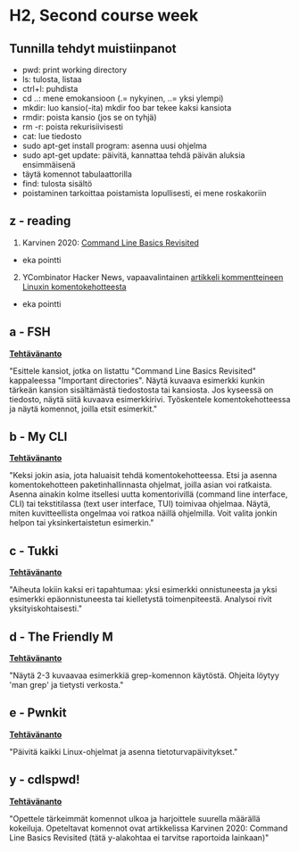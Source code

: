# H2, Second course week

## Tunnilla tehdyt muistiinpanot

* pwd: print working directory
* ls: tulosta, listaa
* ctrl+l: puhdista 
* cd ..: mene emokansioon (.= nykyinen, ..= yksi ylempi)
* mkdir: luo kansio(-ita) mkdir foo bar tekee kaksi kansiota
* rmdir: poista kansio (jos se on tyhjä)
* rm -r: poista rekurisiivisesti
* cat: lue tiedosto
* sudo apt-get install program: asenna uusi ohjelma
* sudo apt-get update: päivitä, kannattaa tehdä päivän aluksia ensimmäisenä
* täytä komennot tabulaattorilla
* find: tulosta sisältö
* poistaminen tarkoittaa poistamista lopullisesti, ei mene roskakoriin

## z - reading

1. Karvinen 2020: [Command Line Basics Revisited](https://terokarvinen.com/2020/command-line-basics-revisited/)

* eka pointti

2. YCombinator Hacker News, vapaavalintainen [artikkeli kommentteineen Linuxin komentokehotteesta]() 

* eka pointti

## a - FSH

**[Tehtävänanto](https://terokarvinen.com/2021/linux-palvelimet-ict4tn021-3018/)**

"Esittele kansiot, jotka on listattu "Command Line Basics Revisited" kappaleessa "Important directories". Näytä kuvaava esimerkki kunkin tärkeän kansion sisältämästä tiedostosta tai kansiosta. Jos kyseessä on tiedosto, näytä siitä kuvaava esimerkkirivi. Työskentele komentokehotteessa ja näytä komennot, joilla etsit esimerkit."

## b - My CLI

**[Tehtävänanto](https://terokarvinen.com/2021/linux-palvelimet-ict4tn021-3018/)**

"Keksi jokin asia, jota haluaisit tehdä komentokehotteessa. Etsi ja asenna komentokehotteen paketinhallinnasta ohjelmat, joilla asian voi ratkaista. Asenna ainakin kolme itsellesi uutta komentorivillä (command line interface, CLI) tai tekstitilassa (text user interface, TUI) toimivaa ohjelmaa. Näytä, miten kuvitteellista ongelmaa voi ratkoa näillä ohjelmilla. Voit valita jonkin helpon tai yksinkertaistetun esimerkin."

## c - Tukki

**[Tehtävänanto](https://terokarvinen.com/2021/linux-palvelimet-ict4tn021-3018/)**

"Aiheuta lokiin kaksi eri tapahtumaa: yksi esimerkki onnistuneesta ja yksi esimerkki epäonnistuneesta tai kielletystä toimenpiteestä. Analysoi rivit yksityiskohtaisesti."

## d - The Friendly M

**[Tehtävänanto](https://terokarvinen.com/2021/linux-palvelimet-ict4tn021-3018/)**

"Näytä 2-3 kuvaavaa esimerkkiä grep-komennon käytöstä. Ohjeita löytyy 'man grep' ja tietysti verkosta."

## e - Pwnkit

**[Tehtävänanto](https://terokarvinen.com/2021/linux-palvelimet-ict4tn021-3018/)**

"Päivitä kaikki Linux-ohjelmat ja asenna tietoturvapäivitykset."

## y - cdlspwd!

**[Tehtävänanto](https://terokarvinen.com/2021/linux-palvelimet-ict4tn021-3018/)**

"Opettele tärkeimmät komennot ulkoa ja harjoittele suurella määrällä kokeiluja. Opeteltavat komennot ovat artikkelissa Karvinen 2020: Command Line Basics Revisited (tätä y-alakohtaa ei tarvitse raportoida lainkaan)"